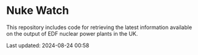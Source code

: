 # Nuke Watch

This repository includes code for retrieving the latest information available on the output of EDF nuclear power plants in the UK.

Last updated: 2024-08-24 00:58